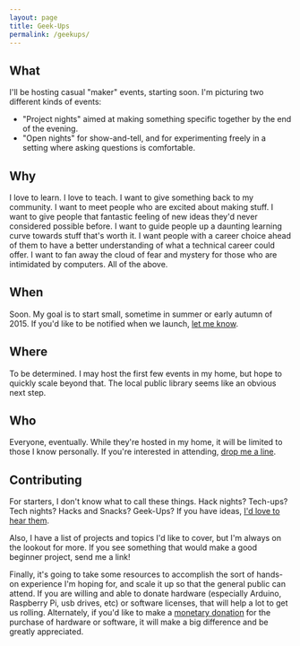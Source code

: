 ```yaml
---
layout: page
title: Geek-Ups
permalink: /geekups/
---
```


## What

I'll be hosting casual "maker" events, starting soon.  I'm picturing two
different kinds of events:

* "Project nights" aimed at making something specific together by the end of
the evening.
* "Open nights" for show-and-tell, and for experimenting freely in a setting
where asking questions is comfortable.

## Why

I love to learn.  I love to teach.  I want to give something back to my
community.  I want to meet people who are excited about making stuff.  I want
to give people that fantastic feeling of new ideas they'd never considered
possible before.  I want to guide people up a daunting learning curve towards
stuff that's worth it.  I want people with a career choice ahead of them to
have a better understanding of what a technical career could offer.  I want to
fan away the cloud of fear and mystery for those who are intimidated by
computers.  All of the above.

## When

Soon.  My goal is to start small, sometime in summer or early autumn of 2015.
If you'd like to be notified when we launch, [let me know][email].

## Where

To be determined.  I may host the first few events in my home, but hope to
quickly scale beyond that.  The local public library seems like an obvious next
step.

## Who

Everyone, eventually.  While they're hosted in my home, it will be limited to
those I know personally.  If you're interested in attending, [drop me a
line][email].

## Contributing

For starters, I don't know what to call these things.  Hack nights?  Tech-ups?
Tech nights?  Hacks and Snacks?  Geek-Ups?  If you have ideas, [I'd love to
hear them][email].

Also, I have a list of projects and topics I'd like to cover, but I'm always on
the lookout for more.  If you see something that would make a good beginner
project, send me a link!

Finally, it's going to take some resources to accomplish the sort of hands-on
experience I'm hoping for, and scale it up so that the general public can
attend.  If you are willing and able to donate hardware (especially Arduino,
Raspberry Pi, usb drives, etc) or software licenses, that will help a lot to
get us rolling.  Alternately, if you'd like to make a [monetary
donation][cash-me] for the purchase of hardware or software, it will make a big
difference and be greatly appreciated.

[email]: mailto:warrenjfrancis@gmail.com?subject=GeekUps
[cash-me]: https://cash.me/$warrenfrancis
